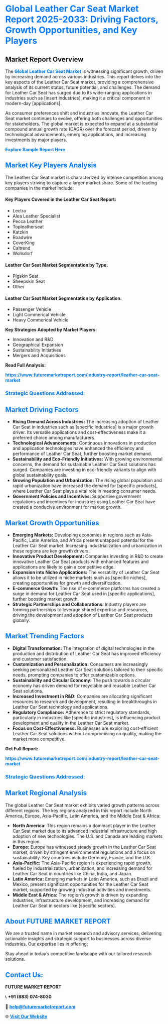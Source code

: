 <h1 style="color: #007BFF;">Global Leather Car Seat Market Report 2025-2033: Driving Factors, Growth Opportunities, and Key Players</h1>

<section id="overview">
<h2>Market Report Overview</h2>
<p>The <a href="https://www.futuremarketreport.com/industry-report/leather-car-seat-market" style="color: #007BFF; text-decoration: none;"><strong>Global Leather Car Seat Market</strong></a> is witnessing significant growth, driven by increasing demand across various industries. This report delves into the key aspects of the Leather Car Seat market, providing a comprehensive analysis of its current status, future potential, and challenges. The demand for Leather Car Seat has surged due to its wide-ranging applications in industries such as [insert industries], making it a critical component in modern-day [applications].</p>
<p>As consumer preferences shift and industries innovate, the Leather Car Seat market continues to evolve, offering both challenges and opportunities for stakeholders. The global market is expected to expand at a substantial compound annual growth rate (CAGR) over the forecast period, driven by technological advancements, emerging applications, and increasing investments by major players.</p>
</section>

<section id="overview">
<p><a href="https://www.futuremarketreport.com/request-sample/reportId=83851" style="color: #007BFF; text-decoration: none;"><strong>Explore Sample Report Here</strong></a></p>
</section>

<section id="key-players">
<h2 style="color: #007BFF;">Market Key Players Analysis</h2>
<p>The Leather Car Seat market is characterized by intense competition among key players striving to capture a larger market share. Some of the leading companies in the market include:</p>
<h4>Key Players Covered in the Leather Car Seat Report:</h4>
<ul><li>Lectra</li><li>Alea Leather Specialist</li><li>Pecca Leather</li><li>Topleatherseat</li><li>Katzkin</li><li>Roadwire</li><li>CoverKing</li><li>Caltrend</li><li>Wollsdorf</li></ul>
<h4>Leather Car Seat Market Segmentation by Type:</h4>
<ul><li>Pigskin Seat</li><li>Sheepskin Seat</li><li>Other</li></ul>

<h4>Leather Car Seat Market Segmentation by Application:</h4>
<ul><li>Passenger Vehicle</li><li>Light Commerical Vehicle</li><li>Heavy Commerical Vehicle</li></ul>
<p><strong>Key Strategies Adopted by Market Players:</strong></p>
<ul>
<li>Innovation and R&D</li>
<li>Geographical Expansion</li>
<li>Sustainability Initiatives</li>
<li>Mergers and Acquisitions</li>
</ul>
</section>

<section>
<p><strong>Read Full Analysis: </strong></p><a href="https://www.futuremarketreport.com/industry-report/leather-car-seat-market" style="color: #007BFF; text-decoration: none;"><strong>https://www.futuremarketreport.com/industry-report/leather-car-seat-market</strong></a>
<h3 style="color: #007BFF;">Strategic Questions Addressed:</h3>
</section>

<section id="driving-factors">
<h2 style="color: #007BFF;">Market Driving Factors</h2>
<ul>
<li><strong>Rising Demand Across Industries:</strong> The increasing adoption of Leather Car Seat in industries such as [specific industries] is a major growth driver. Its versatile applications and cost-effectiveness make it a preferred choice among manufacturers.</li>
<li><strong>Technological Advancements:</strong> Continuous innovations in production and application technologies have enhanced the efficiency and performance of Leather Car Seat, further boosting market demand.</li>
<li><strong>Sustainability and Eco-Friendly Initiatives:</strong> With growing environmental concerns, the demand for sustainable Leather Car Seat solutions has surged. Companies are investing in eco-friendly variants to align with global sustainability goals.</li>
<li><strong>Growing Population and Urbanization:</strong> The rising global population and rapid urbanization have increased the demand for [specific products], where Leather Car Seat plays a vital role in meeting consumer needs.</li>
<li><strong>Government Policies and Incentives:</strong> Supportive government regulations and incentives for industries using Leather Car Seat have created a conducive environment for market growth.</li>
</ul>
</section>

<section id="growth-opportunities">
<h2 style="color: #007BFF;">Market Growth Opportunities</h2>
<ul>
<li><strong>Emerging Markets:</strong> Developing economies in regions such as Asia-Pacific, Latin America, and Africa present untapped potential for the Leather Car Seat market. Increasing industrialization and urbanization in these regions are key growth drivers.</li>
<li><strong>Innovative Product Development:</strong> Companies investing in R&D to create innovative Leather Car Seat products with enhanced features and applications are likely to gain a competitive edge.</li>
<li><strong>Expansion into Niche Applications:</strong> The versatility of Leather Car Seat allows it to be utilized in niche markets such as [specific niches], creating opportunities for growth and diversification.</li>
<li><strong>E-commerce Growth:</strong> The rise of e-commerce platforms has created a surge in demand for Leather Car Seat used in [specific applications], further boosting market growth.</li>
<li><strong>Strategic Partnerships and Collaborations:</strong> Industry players are forming partnerships to leverage shared expertise and resources, driving the development and adoption of Leather Car Seat products globally.</li>
</ul>
</section>

<section id="trending-factors">
<h2 style="color: #007BFF;">Market Trending Factors</h2>
<ul>
<li><strong>Digital Transformation:</strong> The integration of digital technologies in the production and distribution of Leather Car Seat has improved efficiency and customer satisfaction.</li>
<li><strong>Customization and Personalization:</strong> Consumers are increasingly seeking personalized Leather Car Seat solutions tailored to their specific needs, prompting companies to offer customizable options.</li>
<li><strong>Sustainability and Circular Economy:</strong> The push towards a circular economy has driven demand for recyclable and reusable Leather Car Seat solutions.</li>
<li><strong>Increased Investment in R&D:</strong> Companies are allocating significant resources to research and development, resulting in breakthroughs in Leather Car Seat technology and applications.</li>
<li><strong>Regulatory Compliance:</strong> Adherence to strict regulatory standards, particularly in industries like [specific industries], is influencing product development and quality in the Leather Car Seat market.</li>
<li><strong>Focus on Cost-Effectiveness:</strong> Businesses are exploring cost-efficient Leather Car Seat solutions without compromising on quality, making the market more competitive.</li>
</ul>
</section>

<section>
<p><strong>Get Full Report: </strong></p><a href="https://www.futuremarketreport.com/industry-report/leather-car-seat-market" style="color: #007BFF; text-decoration: none;"><strong>https://www.futuremarketreport.com/industry-report/leather-car-seat-market</strong></a>
<h3 style="color: #007BFF;">Strategic Questions Addressed:</h3>
</section>


<section id="regional-analysis">
<h2 style="color: #007BFF;">Market Regional Analysis</h2>
<p>The global Leather Car Seat market exhibits varied growth patterns across different regions. The key regions analyzed in this report include North America, Europe, Asia-Pacific, Latin America, and the Middle East & Africa:</p>
<ul>
<li><strong>North America:</strong> This region remains a dominant player in the Leather Car Seat market due to its advanced industrial infrastructure and high adoption of new technologies. The U.S. and Canada are leading markets in this region.</li>
<li><strong>Europe:</strong> Europe has witnessed steady growth in the Leather Car Seat market, driven by stringent environmental regulations and a focus on sustainability. Key countries include Germany, France, and the U.K.</li>
<li><strong>Asia-Pacific:</strong> The Asia-Pacific region is experiencing rapid growth, fueled by industrialization, urbanization, and increasing demand for Leather Car Seat in countries like China, India, and Japan.</li>
<li><strong>Latin America:</strong> Emerging markets in Latin America, such as Brazil and Mexico, present significant opportunities for the Leather Car Seat market, supported by growing industrial activities and investments.</li>
<li><strong>Middle East & Africa:</strong> The region’s growth is driven by expanding industries, infrastructure development, and increasing demand for Leather Car Seat in sectors like [specific sectors].</li>
</ul>
</section>

<footer>
<h2 style="color: #007BFF;">About FUTURE MARKET REPORT</h2>
<p>We are a trusted name in market research and advisory services, delivering actionable insights and strategic support to businesses across diverse industries. Our expertise lies in offering:</p>

<p>Stay ahead in today’s competitive landscape with our tailored research solutions.</p>

<h2 style="color: #007BFF;">Contact Us:</h2>
<p><strong>FUTURE MARKET REPORT</strong></p>
<p>📞 <strong>+91 (883) 074-8030</strong></p>
<p>📧 <strong><a href="mailto:help@futuremarketreport.com" style="color: #007BFF;">help@futuremarketreport.com</a></strong></p>
<p>🌐 <strong><a href="https://www.futuremarketreport.com/" style="color: #007BFF;">Visit Our Website</a></strong></p>
</footer>